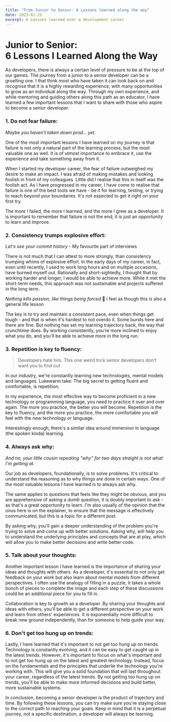 ```yaml
---
title: "From Junior to Senior: 6 Lessons learned along the way"
date: 2023-01-25
excerpt: 6 Lessons learned over a development career
---
```


# Junior to Senior: <br>6 Lessons I Learned Along the Way

As developers, there is always a certain level of pressure to be at the top of our games. The journey from a junior to a senior developer can be a gruelling one. I that think most who have taken it can look back on and recognise that it is a highly rewarding experience, with many opportunities to grow as an individual along the way. Through my own experience, and while mentoring and guiding others along this path as an educator, I have learned a few important lessons that I want to share with those who aspire to become a senior developer.

### 1.  Do not fear failure: 

*Maybe you haven't taken down prod... yet.* 

One of the most important lessons I have learned on my journey is that failure is not only a natural part of the learning process, but the most valuable one as well. It is of utmost importance to embrace it, use the experience and take something away from it. 

When I started my developer career, the fear of failure outweighed my desire to make an impact. I was afraid of making mistakes and looking foolish in front of my colleagues. Little did I realise that this in itself was the foolish act. As I have progressed in my career, I have come to realise that failure is one of the best tools we have - be it for learning, testing, or trying to reach beyond your boundaries. It's not expected to get it right on your first try.

The more I failed, the more I learned, and the more I grew as a developer. It is important to remember that failure is not the end; it is just an opportunity to learn and improve.

### 2. Consistency trumps explosive effort: 

*Let's see your commit history* - My favourite part of interviews

There is not much that I can attest to more strongly, than consistency trumping whims of explosive effort. In the early days of my career, in fact, even until recently, I used to work long hours and on multiple occasions, have burned myself out. Rationally and short-sightedly, I thought that by working harder and longer, I would be able to achieve more. While it met the short-term needs, this approach was not sustainable and projects suffered in the long term. 

*Nothing kills passion, like things being forced* 👀 I feel as though this is also a general life lesson

The key is to try and maintain a consistent pace, even when things get tough - and that is when it's hardest to not overdo it. Some bursts here and there are fine. But nothing has set my learning trajectory back, the way that crunchtime does. By working consistently, you're more inclined to enjoy what you do, and you'll be able to achieve more in the long run.

### 3. Repetition is key to fluency:

> Developers hate him. This one weird trick senior developers don't want you to find out

In our industry, we're constantly learning new technologies, mental models and languages. Lukewarm take: The big secret to getting fluent and comfortable, is repetition.

In my experience, the most effective way to become proficient in a new technology or programming language, you need to practice it over and over again. The more you practice, the better you will become. Repetition is the key to fluency, and the more you practice, the more comfortable you will feel with the new technology or language.

Interestingly enough, there's a similar idea around immersion in language (the spoken kinda) learning.

### 4. Always ask why:
*And no, your little cousin repeating "why"  for two days straight is not what I'm getting at.* 

Our job as developers, foundationally, is to solve problems. It's critical to understand the reasoning as to why things are done in certain ways. One of the most valuable lessons I have learned is to always ask why. 

The same applies to questions that feels like they might be obvious, and you are apprehensive of asking a *dumb* question, it is doubly important to ask - as that's a great opportunity to learn. I'm also usually of the opinion that the onus here is on the explainer, to ensure that the message is effectively communicated, but this is a topic for a different post.

By asking why, you'll gain a deeper understanding of the problem you're trying to solve and come up with better solutions. Asking why, will help you to understand the underlying principles and concepts that are at play, which will allow you to make better decisions and write better code.

### 5. Talk about your thoughts:

Another important lesson I have learned is the importance of sharing your ideas and thoughts with others. As a developer, it's essential to not only get feedback on your work but also learn about mental models from different perspectives. I often use the analogy of filling in a puzzle, it takes a whole bunch of pieces to complete the image and each step of these discussions could be an additional piece for you to fill in.

Collaboration is key to growth as a developer. By sharing your thoughts and ideas with others, you'll be able to get a different perspective on your work and learn from others' experiences. It is exponentially more difficult to break new ground independently, than for someone to help guide your way.

### 6. Don't get too hung up on trends: 

Lastly, I have learned that it's important to not get too hung up on trends. Technology is constantly evolving, and it can be easy to get caught up in the latest trends. However, it's important to focus on what's important and to not get too hung up on the latest and greatest technology. Instead, focus on the fundamentals and the principles that underlie the technology you're working with. This will give you a solid foundation that will last throughout your career, regardless of the latest trends. By not getting too hung up on trends, you'll be able to make more informed decisions and build better, more sustainable systems.

In conclusion, becoming a senior developer is the product of trajectory and time. By following these lessons, you can try make sure you're staying close to the correct path to reaching your goals. Keep in mind that it is a perpetual journey, not a specific destination, a developer will always be learning.